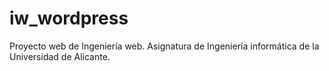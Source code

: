 # iw_wordpress
Proyecto web de Ingeniería web. Asignatura de Ingeniería informática de la Universidad de Alicante.
